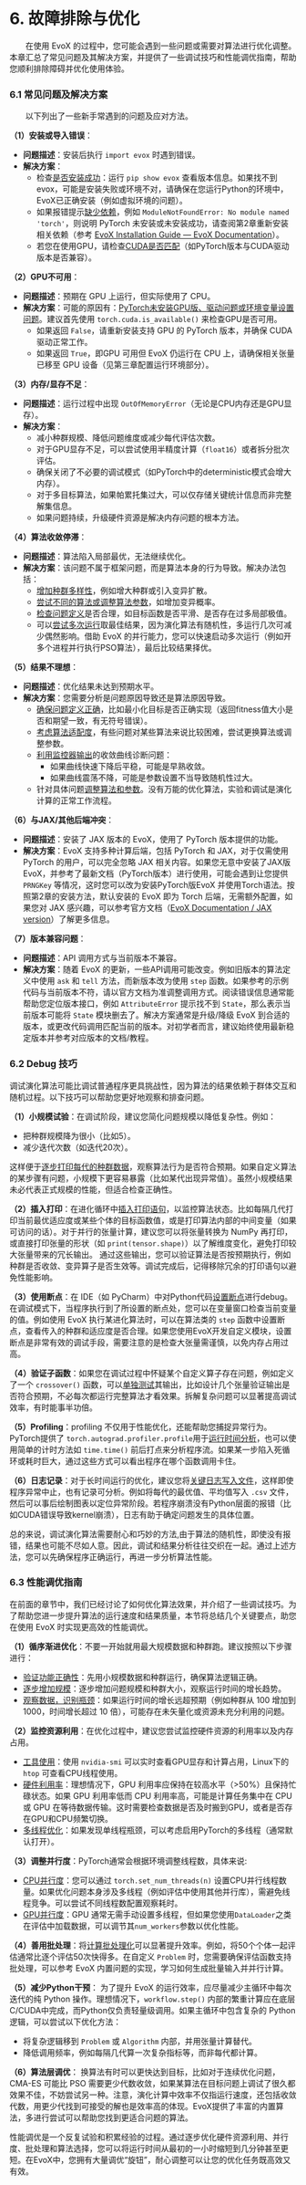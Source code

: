 # 6. 故障排除与优化

&emsp;&emsp;在使用 EvoX 的过程中，您可能会遇到一些问题或需要对算法进行优化调整。本章汇总了常见问题及其解决方案，并提供了一些调试技巧和性能调优指南，帮助您顺利排除障碍并优化使用体验。


### 6.1 常见问题及解决方案

&emsp;&emsp;以下列出了一些新手常遇到的问题及应对方法。

**（1）安装或导入错误**：

- **问题描述**：安装后执行 `import evox` 时遇到错误。
- **解决方案**：
  - 检查<u>是否安装成功</u>：运行 `pip show evox` 查看版本信息。如果找不到 evox，可能是安装失败或环境不对，请确保在您运行Python的环境中，EvoX已正确安装（例如虚拟环境的问题）。
  - 如果报错提示<u>缺少依赖</u>，例如 `ModuleNotFoundError: No module named 'torch'`，则说明 PyTorch 未安装或未安装成功，请查阅第2章重新安装相关依赖（参考 [EvoX Installation Guide — EvoX  Documentation](https://evox.readthedocs.io/en/latest/guide/install/install.html#:~:text=EvoX%20is%20available%20at%20PyPI,and%20can%20be%20installed%20via)）。
  - 若您在使用GPU，请检查<u>CUDA是否匹配</u>（如PyTorch版本与CUDA驱动版本是否兼容）。

**（2）GPU不可用**：

- **问题描述**：预期在 GPU 上运行，但实际使用了 CPU。
- **解决方案**：可能的原因有：<u>PyTorch未安装GPU版、驱动问题或环境变量设置问题</u>。建议首先使用 `torch.cuda.is_available()` 来检查GPU是否可用。
  - 如果返回 `False`，请重新安装支持 GPU 的 PyTorch 版本，并确保 CUDA 驱动正常工作。
  - 如果返回 `True`，即GPU 可用但 EvoX 仍运行在 CPU 上，请确保相关张量已移至 GPU 设备（见第三章配置运行环境部分）。

**（3）内存/显存不足**：

- **问题描述**：运行过程中出现 `OutOfMemoryError`（无论是CPU内存还是GPU显存）。
- **解决方案**：
  - 减小种群规模、降低问题维度或减少每代评估次数。
  - 对于GPU显存不足，可以尝试使用半精度计算（`float16`）或者拆分批次评估。
  - 确保关闭了不必要的调试模式（如PyTorch中的deterministic模式会增大内存）。
  - 对于多目标算法，如果帕累托集过大，可以仅存储关键统计信息而非完整解集信息。
  - 如果问题持续，升级硬件资源是解决内存问题的根本方法。

**（4）算法收敛停滞**：

- **问题描述**：算法陷入局部最优，无法继续优化。
- **解决方案**：该问题不属于框架问题，而是算法本身的行为导致。解决办法包括：
  - <u>增加种群多样性</u>，例如增大种群或引入变异扩散。
  - <u>尝试不同的算法或调整算法参数</u>，如增加变异概率。
  - <u>检查问题定义</u>是否合理，如目标函数是否平滑、是否存在过多局部极值。
  - 可以<u>尝试多次运行</u>取最佳结果，因为演化算法有随机性，多运行几次可减少偶然影响。借助 EvoX 的并行能力，您可以快速启动多次运行（例如开多个进程并行执行PSO算法），最后比较结果择优。

**（5）结果不理想**：

- **问题描述**：优化结果未达到预期水平。
- **解决方案**：您需要分析是问题原因导致还是算法原因导致。
  - <u>确保问题定义正确</u>，比如最小化目标是否正确实现（返回fitness值大小是否和期望一致，有无符号错误）。
  - <u>考虑算法适配度</u>，有些问题对某些算法来说比较困难，尝试更换算法或调整参数。
  - <u>利用监控器输出</u>的收敛曲线诊断问题：
    - 如果曲线快速下降后平稳，可能是早熟收敛。
    - 如果曲线震荡不降，可能是参数设置不当导致随机性过大。
  - 针对具体问题<u>调整算法和参数</u>。没有万能的优化算法，实验和调试是演化计算的正常工作流程。

**（6）与JAX/其他后端冲突**：

- **问题描述**：安装了 JAX 版本的 EvoX，使用了 PyTorch 版本提供的功能。
- **解决方案**：EvoX 支持多种计算后端，包括 PyTorch 和 JAX，对于仅需使用 PyTorch 的用户，可以完全忽略 JAX 相关内容。如果您无意中安装了JAX版EvoX，并参考了最新文档（PyTorch版本）进行使用，可能会遇到让您提供`PRNGKey` 等情况，这时您可以改为安装PyTorch版EvoX 并使用Torch语法。按照第2章的安装方法，默认安装的 EvoX 即为 Torch 后端，无需额外配置，如果您对 JAX 感兴趣，可以参考官方文档（[EvoX Documentation / JAX version](https://evox.readthedocs.io/en/v0.9.1-dev/index.html)）了解更多信息。

**（7）版本兼容问题**：

- **问题描述**：API 调用方式与当前版本不兼容。
- **解决方案**：随着 EvoX 的更新，一些API调用可能改变。例如旧版本的算法定义中使用 `ask` 和 `tell` 方法，而新版本改为使用 `step` 函数。如果参考的示例代码与当前版本不符，请以官方文档为准调整调用方式。阅读错误信息通常能帮助您定位版本接口，例如 `AttributeError` 提示找不到 `State`，那么表示当前版本可能将 `State` 模块删去了。解决方案通常是升级/降级 EvoX 到合适的版本，或更改代码调用匹配当前的版本。对初学者而言，建议始终使用最新稳定版本并参考对应版本的文档/教程。

### 6.2 Debug 技巧

调试演化算法可能比调试普通程序更具挑战性，因为算法的结果依赖于群体交互和随机过程。以下技巧可以帮助您更好地观察和排查问题。

**（1）小规模试验**：在调试阶段，建议您简化问题规模以降低复杂性。例如：

- 把种群规模降为很小（比如5）。
- 减少迭代次数（如迭代20次）。

这样便于<u>逐步打印每代的种群数据</u>，观察算法行为是否符合预期。如果自定义算法的某步骤有问题，小规模下更容易暴露（比如某代出现异常值）。虽然小规模结果未必代表正式规模的性能，但适合检查正确性。

**（2）插入打印**：在进化循环中<u>插入打印语句</u>，以监控算法状态。比如每隔几代打印当前最优适应度或某些个体的目标函数值，或是打印算法内部的中间变量（如果可访问的话）。对于并行的张量计算，建议您可以将张量转换为 NumPy 再打印，或直接打印张量的形状（如 ```print(tensor.shape)```）以了解维度变化，避免打印较大张量带来的冗长输出。
通过这些输出，您可以验证算法是否按预期执行，例如种群是否收敛、变异算子是否生效等。调试完成后，记得移除冗余的打印语句以避免性能影响。

**（3）使用断点**：在 IDE（如 PyCharm）中对Python代码<u>设置断点</u>进行debug。在调试模式下，当程序执行到了所设置的断点处，您可以在变量窗口检查当前变量的值。例如使用 EvoX 执行某进化算法时，可以在算法类的 `step` 函数中设置断点，查看传入的种群和适应度是否合理。如果您使用EvoX开发自定义模块，设置断点是非常有效的调试手段，需要注意的是检查大张量需谨慎，以免内存占用过高。

**（4）验证子函数**：如果您在调试过程中怀疑某个自定义算子存在问题，例如定义了一个 `crossover()` 函数，可以<u>单独测试</u>其输出，比如设计几个张量验证输出是否符合预期，不必每次都运行完整算法才看效果。拆解复杂问题可以显著提高调试效率，有时能事半功倍。

**（5）Profiling**：profiling 不仅用于性能优化，还能帮助您捕捉异常行为。PyTorch提供了 `torch.autograd.profiler.profile`用于<u>运行时间分析</u>，也可以使用简单的计时方法如 `time.time()` 前后打点来分析程序流。如果某一步陷入死循环或耗时巨大，通过这些方式可以看出程序在哪个函数调用卡住。

**（6）日志记录**：对于长时间运行的优化，建议您将<u>关键日志写入文件</u>，这样即使程序异常中止，也有记录可分析。例如将每代的最优值、平均值写入 `.csv` 文件，然后可以事后绘制图表以定位异常阶段。若程序崩溃没有Python层面的报错（比如CUDA错误导致kernel崩溃），日志有助于确定问题发生的具体位置。

总的来说，调试演化算法需要耐心和巧妙的方法,由于算法的随机性，即使没有报错，结果也可能不尽如人意。因此，调试和结果分析往往交织在一起。通过上述方法，您可以先确保程序正确运行，再进一步分析算法性能。

### 6.3 性能调优指南

在前面的章节中，我们已经讨论了如何优化算法效果，并介绍了一些调试技巧。为了帮助您进一步提升算法的运行速度和结果质量，本节将总结几个关键要点，助您在使用 EvoX 时实现更高效的性能调优。

**（1）循序渐进优化**：不要一开始就用最大规模数据和种群跑。建议按照以下步骤进行：

- <u>验证功能正确性</u>：先用小规模数据和种群运行，确保算法逻辑正确。
- <u>逐步增加规模</u>：逐步增加问题规模和种群大小，观察运行时间的增长趋势。
- <u>观察数据，识别瓶颈</u>：如果运行时间的增长远超预期（例如种群从 100 增加到 1000，时间增长超过 10 倍），可能存在未矢量化或资源未充分利用的问题。

**（2）监控资源利用**：在优化过程中，建议您尝试监控硬件资源的利用率以及内存占用。

- <u>工具使用</u>：使用 `nvidia-smi` 可以实时查看GPU显存和计算占用，Linux下的 `htop` 可查看CPU线程使用。
- <u>硬件利用率</u>：理想情况下，GPU 利用率应保持在较高水平（>50%）且保持忙碌状态。如果 GPU 利用率低而 CPU 利用率高，可能是计算任务集中在 CPU 或 GPU 在等待数据传输。这时需要检查数据是否及时搬到GPU，或者是否存在GPU和CPU频繁切换。
- <u>多线程优化</u>：如果发现单线程瓶颈，可以考虑启用PyTorch的多线程（通常默认打开）。

**（3）调整并行度**：PyTorch通常会根据环境调整线程数，具体来说:

- <u>CPU并行度</u>：您可以通过 `torch.set_num_threads(n)` 设置CPU并行线程数量。如果优化问题本身涉及多线程（例如评估中使用其他并行库），需避免线程竞争。可以尝试不同线程数配置观察耗时。
- <u>GPU并行度</u>：GPU 通常无需手动设置多线程，但如果您使用`DataLoader`之类在评估中加载数据，可以调节其`num_workers`参数以优化性能。

**（4）善用批处理**：将<u>计算批处理化</u>可以显著提升效率。例如，将50个个体一起评估通常比逐个评估50次快得多。在自定义 `Problem` 时，您需要确保评估函数支持批处理，可以参考 EvoX 内置问题的实现，学习如何生成批量输入并并行计算。

**（5）减少Python干预**：
为了提升 EvoX 的运行效率，应尽量减少主循环中每次迭代的纯 Python 操作。理想情况下，`workflow.step()` 内部的繁重计算应在底层C/CUDA中完成，而Python仅负责轻量级调用。如果主循环中包含复杂的 Python 逻辑，可以尝试以下优化方法：

- 将复杂逻辑移到 `Problem` 或 `Algorithm` 内部，并用张量计算替代。
- 降低调用频率，例如每隔几代算一次复杂指标等，而非每代都计算。

**（6）算法层调优**：
换算法有时可以更快达到目标，比如对于连续优化问题，CMA-ES 可能比 PSO 需要更少代数收敛，如果某算法在目标问题上调试了很久都效果不佳，不妨尝试另一种。注意，演化计算中效率不仅指运行速度，还包括收敛代数，用更少代找到可接受的解也是效率高的体现。EvoX提供了丰富的内置算法，多进行尝试可以帮助您找到更适合问题的算法。

  性能调优是一个反复试验和积累经验的过程。通过逐步优化硬件资源利用、并行度、批处理和算法选择，您可以将运行时间从最初的一小时缩短到几分钟甚至更短。在EvoX中，您拥有大量调优“旋钮”，耐心调整可以让您的优化任务既高效又有效。
